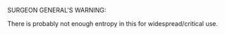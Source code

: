 SURGEON GENERAL'S WARNING:

There is probably not enough entropy in this for widespread/critical use.
